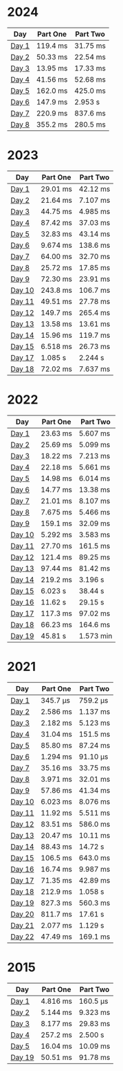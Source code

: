 # 2024

| Day                                                | Part One | Part Two |
|----------------------------------------------------|----------|----------|
| [Day 1](./src/main/java/aoc/loicb/y2024/Day1.java) | 119.4 ms | 31.75 ms |
| [Day 2](./src/main/java/aoc/loicb/y2024/Day2.java) | 50.33 ms | 22.54 ms |
| [Day 3](./src/main/java/aoc/loicb/y2024/Day3.java) | 13.95 ms | 17.33 ms |
| [Day 4](./src/main/java/aoc/loicb/y2024/Day4.java) | 41.56 ms | 52.68 ms |
| [Day 5](./src/main/java/aoc/loicb/y2024/Day5.java) | 162.0 ms | 425.0 ms |
| [Day 6](./src/main/java/aoc/loicb/y2024/Day6.java) | 147.9 ms | 2.953 s  |
| [Day 7](./src/main/java/aoc/loicb/y2024/Day7.java) | 220.9 ms | 837.6 ms |
| [Day 8](./src/main/java/aoc/loicb/y2024/Day8.java) | 355.2 ms | 280.5 ms |

# 2023

| Day                                                  | Part One | Part Two |
|------------------------------------------------------|----------|----------|
| [Day 1](./src/main/java/aoc/loicb/y2023/Day1.java)   | 29.01 ms | 42.12 ms |
| [Day 2](./src/main/java/aoc/loicb/y2023/Day2.java)   | 21.64 ms | 7.107 ms |
| [Day 3](./src/main/java/aoc/loicb/y2023/Day3.java)   | 44.75 ms | 4.985 ms |
| [Day 4](./src/main/java/aoc/loicb/y2023/Day4.java)   | 87.42 ms | 37.03 ms |
| [Day 5](./src/main/java/aoc/loicb/y2023/Day5.java)   | 32.83 ms | 43.14 ms |
| [Day 6](./src/main/java/aoc/loicb/y2023/Day6.java)   | 9.674 ms | 138.6 ms |
| [Day 7](./src/main/java/aoc/loicb/y2023/Day7.java)   | 64.00 ms | 32.70 ms |
| [Day 8](./src/main/java/aoc/loicb/y2023/Day8.java)   | 25.72 ms | 17.85 ms |
| [Day 9](./src/main/java/aoc/loicb/y2023/Day9.java)   | 72.30 ms | 23.91 ms |
| [Day 10](./src/main/java/aoc/loicb/y2023/Day10.java) | 243.8 ms | 106.7 ms |
| [Day 11](./src/main/java/aoc/loicb/y2023/Day11.java) | 49.51 ms | 27.78 ms |
| [Day 12](./src/main/java/aoc/loicb/y2023/Day12.java) | 149.7 ms | 265.4 ms |
| [Day 13](./src/main/java/aoc/loicb/y2023/Day13.java) | 13.58 ms | 13.61 ms |
| [Day 14](./src/main/java/aoc/loicb/y2023/Day14.java) | 15.96 ms | 119.7 ms |
| [Day 15](./src/main/java/aoc/loicb/y2023/Day15.java) | 6.518 ms | 26.73 ms |
| [Day 17](./src/main/java/aoc/loicb/y2023/Day17.java) | 1.085 s  | 2.244 s  |
| [Day 18](./src/main/java/aoc/loicb/y2023/Day18.java) | 72.02 ms | 7.637 ms |

# 2022
| Day                                                  | Part One | Part Two  |
|------------------------------------------------------|----------|-----------|
| [Day 1](./src/main/java/aoc/loicb/y2022/Day1.java)   | 23.63 ms | 5.607 ms  |
| [Day 2](./src/main/java/aoc/loicb/y2022/Day2.java)   | 25.69 ms | 5.099 ms  |
| [Day 3](./src/main/java/aoc/loicb/y2022/Day3.java)   | 18.22 ms | 7.213 ms  |
| [Day 4](./src/main/java/aoc/loicb/y2022/Day4.java)   | 22.18 ms | 5.661 ms  |
| [Day 5](./src/main/java/aoc/loicb/y2022/Day5.java)   | 14.98 ms | 6.014 ms  |
| [Day 6](./src/main/java/aoc/loicb/y2022/Day6.java)   | 14.77 ms | 13.38 ms  |
| [Day 7](./src/main/java/aoc/loicb/y2022/Day7.java)   | 21.01 ms | 8.107 ms  |
| [Day 8](./src/main/java/aoc/loicb/y2022/Day8.java)   | 7.675 ms | 5.466 ms  |
| [Day 9](./src/main/java/aoc/loicb/y2022/Day9.java)   | 159.1 ms | 32.09 ms  |
| [Day 10](./src/main/java/aoc/loicb/y2022/Day10.java) | 5.292 ms | 3.583 ms  |
| [Day 11](./src/main/java/aoc/loicb/y2022/Day11.java) | 27.70 ms | 161.5 ms  |
| [Day 12](./src/main/java/aoc/loicb/y2022/Day12.java) | 121.4 ms | 89.25 ms  |
| [Day 13](./src/main/java/aoc/loicb/y2022/Day13.java) | 97.44 ms | 81.42 ms  |
| [Day 14](./src/main/java/aoc/loicb/y2022/Day14.java) | 219.2 ms | 3.196 s   |
| [Day 15](./src/main/java/aoc/loicb/y2022/Day15.java) | 6.023 s  | 38.44 s   |
| [Day 16](./src/main/java/aoc/loicb/y2022/Day16.java) | 11.62 s  | 29.15 s   |
| [Day 17](./src/main/java/aoc/loicb/y2022/Day17.java) | 117.3 ms | 97.02 ms  |
| [Day 18](./src/main/java/aoc/loicb/y2022/Day18.java) | 66.23 ms | 164.6 ms  |
| [Day 19](./src/main/java/aoc/loicb/y2022/Day19.java) | 45.81 s  | 1.573 min |

# 2021
| Day                                                  | Part One | Part Two |
|------------------------------------------------------|----------|----------|
| [Day 1](./src/main/java/aoc/loicb/y2021/Day1.java)   | 345.7 μs | 759.2 μs |
| [Day 2](./src/main/java/aoc/loicb/y2021/Day2.java)   | 2.586 ms | 1.137 ms |
| [Day 3](./src/main/java/aoc/loicb/y2021/Day3.java)   | 2.182 ms | 5.123 ms |
| [Day 4](./src/main/java/aoc/loicb/y2021/Day4.java)   | 31.04 ms | 151.5 ms |
| [Day 5](./src/main/java/aoc/loicb/y2021/Day5.java)   | 85.80 ms | 87.24 ms |
| [Day 6](./src/main/java/aoc/loicb/y2021/Day6.java)   | 1.294 ms | 91.10 μs |
| [Day 7](./src/main/java/aoc/loicb/y2021/Day7.java)   | 35.16 ms | 33.75 ms |
| [Day 8](./src/main/java/aoc/loicb/y2021/Day8.java)   | 3.971 ms | 32.01 ms |
| [Day 9](./src/main/java/aoc/loicb/y2021/Day9.java)   | 57.86 ms | 41.34 ms |
| [Day 10](./src/main/java/aoc/loicb/y2021/Day10.java) | 6.023 ms | 8.076 ms |
| [Day 11](./src/main/java/aoc/loicb/y2021/Day11.java) | 11.92 ms | 5.511 ms |
| [Day 12](./src/main/java/aoc/loicb/y2021/Day12.java) | 83.51 ms | 586.0 ms |
| [Day 13](./src/main/java/aoc/loicb/y2021/Day13.java) | 20.47 ms | 10.11 ms |
| [Day 14](./src/main/java/aoc/loicb/y2021/Day14.java) | 88.43 ms | 14.72 s  |
| [Day 15](./src/main/java/aoc/loicb/y2021/Day15.java) | 106.5 ms | 643.0 ms |
| [Day 16](./src/main/java/aoc/loicb/y2021/Day16.java) | 16.74 ms | 9.987 ms |
| [Day 17](./src/main/java/aoc/loicb/y2021/Day17.java) | 71.35 ms | 42.89 ms |
| [Day 18](./src/main/java/aoc/loicb/y2021/Day18.java) | 212.9 ms | 1.058 s  |
| [Day 19](./src/main/java/aoc/loicb/y2021/Day19.java) | 827.3 ms | 560.3 ms |
| [Day 20](./src/main/java/aoc/loicb/y2021/Day20.java) | 811.7 ms | 17.61 s  |
| [Day 21](./src/main/java/aoc/loicb/y2021/Day21.java) | 2.077 ms | 1.129 s  |
| [Day 22](./src/main/java/aoc/loicb/y2021/Day22.java) | 47.49 ms | 169.1 ms |

# 2015
| Day                                                  | Part One | Part Two |
|------------------------------------------------------|----------|----------|
| [Day 1](./src/main/java/aoc/loicb/y2015/Day1.java)   | 4.816 ms | 160.5 μs |
| [Day 2](./src/main/java/aoc/loicb/y2015/Day2.java)   | 5.144 ms | 9.323 ms |
| [Day 3](./src/main/java/aoc/loicb/y2015/Day3.java)   | 8.177 ms | 29.83 ms |
| [Day 4](./src/main/java/aoc/loicb/y2015/Day4.java)   | 257.2 ms | 2.500 s  |
| [Day 5](./src/main/java/aoc/loicb/y2015/Day5.java)   | 16.04 ms | 10.09 ms |
| [Day 19](./src/main/java/aoc/loicb/y2015/Day19.java) | 50.51 ms | 91.78 ms |